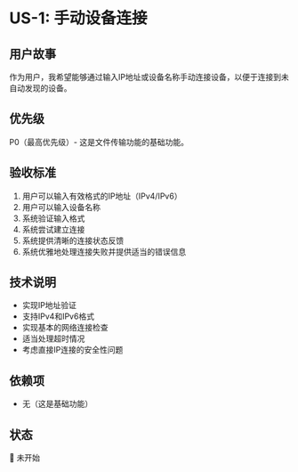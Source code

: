 # US-1: 手动设备连接

## 用户故事
作为用户，我希望能够通过输入IP地址或设备名称手动连接设备，以便于连接到未自动发现的设备。

## 优先级
P0（最高优先级）- 这是文件传输功能的基础功能。

## 验收标准
1. 用户可以输入有效格式的IP地址（IPv4/IPv6）
2. 用户可以输入设备名称
3. 系统验证输入格式
4. 系统尝试建立连接
5. 系统提供清晰的连接状态反馈
6. 系统优雅地处理连接失败并提供适当的错误信息

## 技术说明
- 实现IP地址验证
- 支持IPv4和IPv6格式
- 实现基本的网络连接检查
- 适当处理超时情况
- 考虑直接IP连接的安全性问题

## 依赖项
- 无（这是基础功能）

## 状态
🔄 未开始
